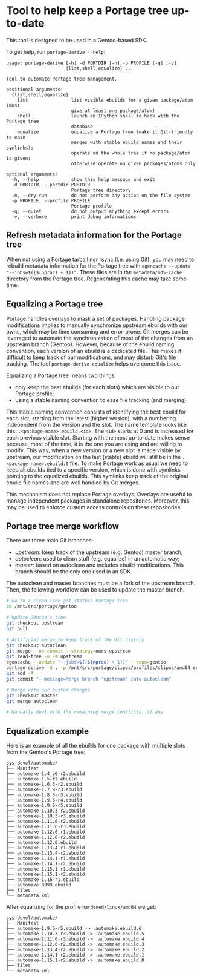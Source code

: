 # Tool to help keep a Portage tree up-to-date

This tool is designed to be used in a Gentoo-based SDK.

To get help, run `portage-derive --help`:
```
usage: portage-derive [-h] -d PORTDIR [-n] -p PROFILE [-q] [-v]
                      {list,shell,equalize} ...

Tool to automate Portage tree management.

positional arguments:
  {list,shell,equalize}
    list                list visible ebuilds for a given package/atom (must
                        give at least one package/atom)
    shell               launch an IPython shell to hack with the Portage tree
                        database
    equalize            equalize a Portage tree (make it Git-friendly to ease
                        merges with stable ebuild names and their symlinks);
                        operate on the whole tree if no package/atom is given;
                        otherwise operate on given packages/atoms only

optional arguments:
  -h, --help            show this help message and exit
  -d PORTDIR, --portdir PORTDIR
                        Portage tree directory
  -n, --dry-run         do not perform any action on the file system
  -p PROFILE, --profile PROFILE
                        Portage profile
  -q, --quiet           do not output anything except errors
  -v, --verbose         print debug informations
```

## Refresh metadata information for the Portage tree

When not using a Portage tarball nor rsync (i.e. using Git), you may need to rebuild metadata information for the Portage tree with `egencache --update "--jobs=$(($(nproc) + 1))"`.
These files are in the `metadata/md5-cache` directory from the Portage tree.
Regenerating this cache may take some time.

## Equalizing a Portage tree

Portage handles overlays to mask a set of packages.
Handling package modifications implies to manually synchronize upstream ebuilds with our owns, which may be time consuming and error-prone.
Git merges can be leveraged to automate the synchronization of most of the changes from an upstream branch (Gentoo).
However, because of the ebuild naming convention, each version of an ebuild is a dedicated file.
This makes it difficult to keep track of our modifications, and may disturb Git's file tracking.
The tool `portage-derive equalize` helps overcome this issue.

Equalizing a Portage tree means two things:
- only keep the best ebuilds (for each slots) which are visible to our Portage profile;
- using a stable naming convention to ease file tracking (and merging).

This stable naming convention consists of identifying the best ebuild for each slot, starting from the latest (higher version), with a numbering independent from the version and the slot.
The name template looks like this: `.<package-name>.ebuild.<id>`.
The `<id>` starts at 0 and is increased for each previous visible slot.
Starting with the most up-to-date makes sense because, most of the time, it is the one you are using and are willing to modify.
This way, when a new version or a new slot is made visible by upstream, our modification on the last (stable) ebuild will still be in the `.<package-name>.ebuild.0` file.
To make Portage work as usual we need to keep all ebuilds tied to a specific version, which is done with symlinks pointing to the equalized ebuilds.
This symlinks keep track of the original ebuild file names and are well handled by Git merges.

This mechanism does not replace Portage overlays.
Overlays are useful to manage independent packages in standalone repositories.
Moreover, this may be used to enforce custom access controls on these repositories.

## Portage tree merge workflow

There are three main Git branches:
- *upstream*: keep track of the upstream (e.g. Gentoo) master branch;
- *autoclean*: used to clean stuff (e.g. equalize) in an automatic way;
- *master*: based on autoclean and includes ebuild modifications.
    This branch should be the only one used in an SDK.

The autoclean and master branches must be a fork of the upstream branch.
Then, the following workflow can be used to update the master branch.

```bash
# Go to a clean (see git status) Portage tree
cd /mnt/src/portage/gentoo

# Update Gentoo's tree
git checkout upstream
git pull

# Artificial merge to keep track of the Git history
git checkout autoclean
git merge --no-commit --strategy=ours upstream
git read-tree -u -m upstream
egencache --update "--jobs=$(($(nproc) + 1))" --repo=gentoo
portage-derive -d . -p /mnt/src/portage/clipos/profiles/clipos/amd64 equalize
git add -A
git commit "--message=Merge branch 'upstream' into autoclean"

# Merge with our custom changes
git checkout master
git merge autoclean

# Manually deal with the remaining merge conflicts, if any
```

## Equalization example

Here is an example of all the ebuilds for one package with multiple slots from the Gentoo's Portage tree:
```
sys-devel/automake/
├── Manifest
├── automake-1.4_p6-r2.ebuild
├── automake-1.5-r2.ebuild
├── automake-1.6.3-r2.ebuild
├── automake-1.7.9-r3.ebuild
├── automake-1.8.5-r5.ebuild
├── automake-1.9.6-r4.ebuild
├── automake-1.9.6-r5.ebuild
├── automake-1.10.3-r2.ebuild
├── automake-1.10.3-r3.ebuild
├── automake-1.11.6-r2.ebuild
├── automake-1.11.6-r3.ebuild
├── automake-1.12.6-r1.ebuild
├── automake-1.12.6-r2.ebuild
├── automake-1.12.6.ebuild
├── automake-1.13.4-r1.ebuild
├── automake-1.13.4-r2.ebuild
├── automake-1.14.1-r1.ebuild
├── automake-1.14.1-r2.ebuild
├── automake-1.15.1-r1.ebuild
├── automake-1.15.1-r2.ebuild
├── automake-1.16-r1.ebuild
├── automake-9999.ebuild
├── files
└── metadata.xml
```

After equalizing for the profile `hardened/linux/amd64` we get:
```
sys-devel/automake/
├── Manifest
├── automake-1.9.6-r5.ebuild -> .automake.ebuild.6
├── automake-1.10.3-r3.ebuild -> .automake.ebuild.5
├── automake-1.11.6-r3.ebuild -> .automake.ebuild.4
├── automake-1.12.6-r2.ebuild -> .automake.ebuild.3
├── automake-1.13.4-r2.ebuild -> .automake.ebuild.2
├── automake-1.14.1-r2.ebuild -> .automake.ebuild.1
├── automake-1.15.1-r2.ebuild -> .automake.ebuild.0
├── files
└── metadata.xml
```
